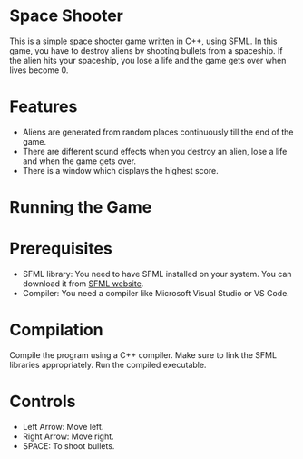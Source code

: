 # Space Shooter
This is a simple space shooter game written in C++, using SFML. In this game, you have to destroy aliens by shooting bullets from a spaceship. If the alien hits your spaceship, you lose a life and the game gets over when lives become 0.

# Features

- Aliens are generated from random places continuously till the end of the game.
- There are different sound effects when you destroy an alien, lose a life and when the game gets over.
- There is a window which displays the highest score.

# Running the Game

# Prerequisites
- SFML library: You need to have SFML installed on your system. You can download it from [SFML website](https://www.sfml-dev.org/download.php).
- Compiler: You need a compiler like Microsoft Visual Studio or VS Code.

# Compilation
Compile the program using a C++ compiler. Make sure to link the SFML libraries appropriately. Run the compiled executable.

# Controls
- Left Arrow: Move left.
- Right Arrow: Move right.
- SPACE: To shoot bullets.

